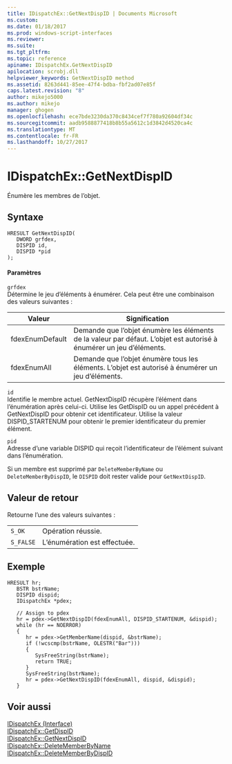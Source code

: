 ```yaml
---
title: IDispatchEx::GetNextDispID | Documents Microsoft
ms.custom: 
ms.date: 01/18/2017
ms.prod: windows-script-interfaces
ms.reviewer: 
ms.suite: 
ms.tgt_pltfrm: 
ms.topic: reference
apiname: IDispatchEx.GetNextDispID
apilocation: scrobj.dll
helpviewer_keywords: GetNextDispID method
ms.assetid: 8263d441-85ee-47f4-bdba-fbf2ad07e85f
caps.latest.revision: "8"
author: mikejo5000
ms.author: mikejo
manager: ghogen
ms.openlocfilehash: ece7bde3230da370c8434cef7f780a92604df34c
ms.sourcegitcommit: aadb9588877418b8b55a5612c1d3842d4520ca4c
ms.translationtype: MT
ms.contentlocale: fr-FR
ms.lasthandoff: 10/27/2017
---
```

# <a name="idispatchexgetnextdispid"></a>IDispatchEx::GetNextDispID
Énumère les membres de l’objet.  
  
## <a name="syntax"></a>Syntaxe  
  
```  
HRESULT GetNextDispID(  
   DWORD grfdex,  
   DISPID id,  
   DISPID *pid  
);  
```  
  
#### <a name="parameters"></a>Paramètres  
 `grfdex`  
 Détermine le jeu d’éléments à énumérer. Cela peut être une combinaison des valeurs suivantes :  
  
|Valeur|Signification|  
|-----------|-------------|  
|fdexEnumDefault|Demande que l’objet énumère les éléments de la valeur par défaut. L’objet est autorisé à énumérer un jeu d’éléments.|  
|fdexEnumAll|Demande que l’objet énumère tous les éléments. L’objet est autorisé à énumérer un jeu d’éléments.|  
  
 `id`  
 Identifie le membre actuel. GetNextDispID récupère l’élément dans l’énumération après celui-ci. Utilise les GetDispID ou un appel précédent à GetNextDispID pour obtenir cet identificateur. Utilise la valeur DISPID_STARTENUM pour obtenir le premier identificateur du premier élément.  
  
 `pid`  
 Adresse d’une variable DISPID qui reçoit l’identificateur de l’élément suivant dans l’énumération.  
  
 Si un membre est supprimé par `DeleteMemberByName` ou `DeleteMemberByDispID`, le `DISPID` doit rester valide pour `GetNextDispID`.  
  
## <a name="return-value"></a>Valeur de retour  
 Retourne l’une des valeurs suivantes :  
  
|||  
|-|-|  
|`S_OK`|Opération réussie.|  
|`S_FALSE`|L’énumération est effectuée.|  
  
## <a name="example"></a>Exemple  
  
```  
HRESULT hr;  
   BSTR bstrName;  
   DISPID dispid;  
   IDispatchEx *pdex;  
  
   // Assign to pdex  
   hr = pdex->GetNextDispID(fdexEnumAll, DISPID_STARTENUM, &dispid);  
   while (hr == NOERROR)  
   {  
      hr = pdex->GetMemberName(dispid, &bstrName);  
      if (!wcscmp(bstrName, OLESTR("Bar")))  
      {  
         SysFreeString(bstrName);  
         return TRUE;  
      }  
      SysFreeString(bstrName);  
      hr = pdex->GetNextDispID(fdexEnumAll, dispid, &dispid);  
   }  
```  
  
## <a name="see-also"></a>Voir aussi  
 [IDispatchEx (Interface)](../../winscript/reference/idispatchex-interface.md)   
 [IDispatchEx::GetDispID](../../winscript/reference/idispatchex-getdispid.md)   
 [IDispatchEx::GetNextDispID](#lrfidispatchexgetnextdispid)   
 [IDispatchEx::DeleteMemberByName](../../winscript/reference/idispatchex-deletememberbyname.md)   
 [IDispatchEx::DeleteMemberByDispID](../../winscript/reference/idispatchex-deletememberbydispid.md)